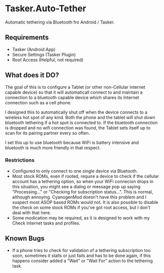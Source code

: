 Tasker.Auto-Tether
==================
Automatic tethering via Bluetooth fro Android / Tasker.

## Requirements
* Tasker (Android App)
* Secure Settings (Tasker Plugin)
* Root Access (Helpful, not required)

## What does it DO?
The goal of this is to configure a Tablet (or other non-Cellular internet capable device) so that it will automaticall connect to and maintain a connection to a bluetooth capable device which shares its Internet connection such as a cell phone.

I designed this to automatically shut off when the device connects to a wireless hot spot of any kind.  Both the phone and the tablet will shut down bluetooth tethering if a hot spot is connected to.  If the bluetooth connection is dropped and no wifi connection was found, the Tablet sets itself up to scan for its pairing partner every so often.

I set this up to use bluetooth because WiFi is battery intensive and bluetooth is much more friendly in that respect.

### Restrictions
* Configured to only connect to one single device via Bluetooth.
* Most stock ROMs, even if rooted, require a device to check if the cellular account has a tethering option, so when your WiFi connecion drops in this situation, you might see a dialog or message pop up saying "Processing..." or "Checking for subscription status...".  This is normal, although annoying.  CyanogenMod doesn't have this problem and I suspect most ASOP based ROMs would not.  It is also possible to disable the check on some stock ROMs if you've got root access, but I don't deal with that here.
* Some modication may be required, as it is designed to work with my Check Internet tasks and profiles.

## Known Bugs
* If a phone tries to check for validation of a tethering subscription too soon, sometimes it stalls or just fails and has to be done again, if this happens consider added a "Wait" or "Wait For" action to the tethering task.
